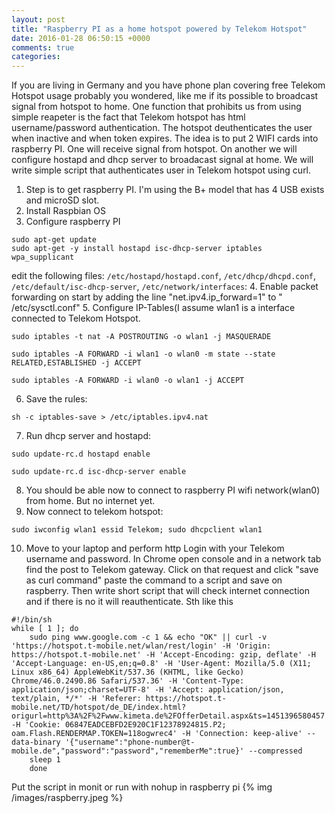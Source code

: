 ```yaml
---
layout: post
title: "Raspberry PI as a home hotspot powered by Telekom Hotspot"
date: 2016-01-28 06:50:15 +0000
comments: true
categories: 
---
```


If you are living in Germany and you have phone plan covering free Telekom Hotspot usage probably you wondered, like me if its possible to broadcast signal from hotspot to home.
One function that prohibits us from using simple reapeter is the fact that Telekom hotspot has html username/password authentication. The hotspot deuthenticates the user when inactive and when token expires.
The idea is to put 2 WIFI cards into raspberry PI. One will receive signal from hotspot. On another we will configure hostapd and dhcp server to broadacast signal at home. We will write simple script that authenticates user in Telekom hotspot using curl.

1. Step is to get raspberry PI. I'm using the B+ model that has 4 USB exists and microSD slot.
2. Install Raspbian OS
3. Configure raspberry PI
```
sudo apt-get update
sudo apt-get -y install hostapd isc-dhcp-server iptables wpa_supplicant
```
edit the following files: ```/etc/hostapd/hostapd.conf```,  ```/etc/dhcp/dhcpd.conf```, ```/etc/default/isc-dhcp-server```, ```/etc/network/interfaces```:
4. Enable packet forwarding on start by adding the line "net.ipv4.ip_forward=1" to  " /etc/sysctl.conf"
5. Configure IP-Tables(I assume wlan1 is a interface connected to Telekom Hotspot.
```
sudo iptables -t nat -A POSTROUTING -o wlan1 -j MASQUERADE
```
```
sudo iptables -A FORWARD -i wlan1 -o wlan0 -m state --state RELATED,ESTABLISHED -j ACCEPT
```
```
sudo iptables -A FORWARD -i wlan0 -o wlan1 -j ACCEPT 
```

6. Save the rules: 
```
sh -c iptables-save > /etc/iptables.ipv4.nat
```
7. Run dhcp server and hostapd: 
```
sudo update-rc.d hostapd enable
```
```
sudo update-rc.d isc-dhcp-server enable 
```

8. You should be able now to connect to raspberry PI wifi network(wlan0) from home. But no internet yet.
8. Now connect to telekom hotspot: 
```
sudo iwconfig wlan1 essid Telekom; sudo dhcpclient wlan1
```
10. Move to your laptop and perform http Login with your Telekom username and password. In Chrome open console and in a network tab find the post to Telekom gateway.
Click on that request and click "save as curl command" paste the command to a script and save on raspberry.
Then write short script that will check internet connection and if there is no it will reauthenticate. Sth like this
```
#!/bin/sh
while [ 1 ]; do
    sudo ping www.google.com -c 1 && echo "OK" || curl -v 'https://hotspot.t-mobile.net/wlan/rest/login' -H 'Origin: https://hotspot.t-mobile.net' -H 'Accept-Encoding: gzip, deflate' -H 'Accept-Language: en-US,en;q=0.8' -H 'User-Agent: Mozilla/5.0 (X11; Linux x86_64) AppleWebKit/537.36 (KHTML, like Gecko) Chrome/46.0.2490.86 Safari/537.36' -H 'Content-Type: application/json;charset=UTF-8' -H 'Accept: application/json, text/plain, */*' -H 'Referer: https://hotspot.t-mobile.net/TD/hotspot/de_DE/index.html?origurl=http%3A%2F%2Fwww.kimeta.de%2FOfferDetail.aspx&ts=1451396580457' -H 'Cookie: 06847EADCEBFD2E920C1F12378924815.P2; oam.Flash.RENDERMAP.TOKEN=118ogwrec4' -H 'Connection: keep-alive' --data-binary '{"username":"phone-number@t-mobile.de","password":"password","rememberMe":true}' --compressed
    sleep 1
    done
```
Put the script in monit or run with nohup in raspberry pi
{% img /images/raspberry.jpeg %}
